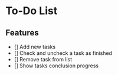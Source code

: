 # To-Do List

## Features

- [] Add new tasks
- [] Check and uncheck a task as finished
- [] Remove task from list
- [] Show tasks conclusion progress
